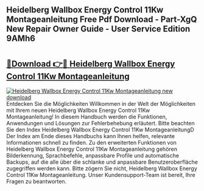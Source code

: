## Heidelberg Wallbox Energy Control 11Kw Montageanleitung Free Pdf Download - Part-XgQ New Repair Owner Guide - User Service Edition 9AMh6

# <h2><a href="http://df747wc.blite.top/?on=Heidelberg+Wallbox+Energy+Control+11Kw+Montageanleitung">🔗Download 👉🔴 Heidelberg Wallbox Energy Control 11Kw Montageanleitung</a></h2>

[![Heidelberg Wallbox Energy Control 11Kw Montageanleitung new download](https://i.imgur.com/lujVjoI.png)](http://df747wc.blite.top/?on=Heidelberg+Wallbox+Energy+Control+11Kw+Montageanleitung)
Entdecken Sie die Möglichkeiten Willkommen in der Welt der Möglichkeiten mit Ihrem neuen Heidelberg Wallbox Energy Control 11Kw Montageanleitung! In diesem Handbuch werden die Funktionen, Anwendungen und Lösungen zur Fehlerbehebung erläutert. Bitte beachten Sie den Index Heidelberg Wallbox Energy Control 11Kw MontageanleitungD Der Index am Ende dieses Handbuchs kann Ihnen helfen, relevante Informationen schnell zu finden. Zu den erweiterten Funktionen von Heidelberg Wallbox Energy Control 11Kw Montageanleitung gehören Bilderkennung, Sprachbefehle, anpassbare Profile und automatische Backups, auf die alle über die schlanke und anpassbare Benutzeroberfläche zugegriffen werden kann. Bitte zögern Sie nicht, Heidelberg Wallbox Energy Control 11Kw Montageanleitung. Unser Kundensupport-Team ist bereit, Ihre Fragen zu beantworten.
